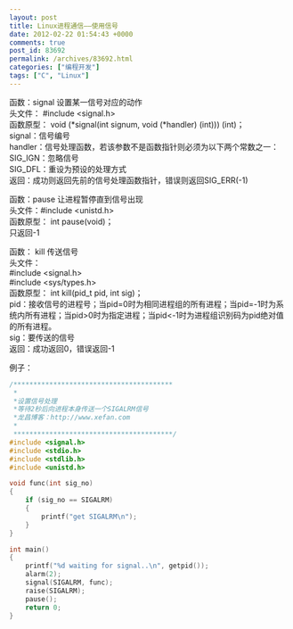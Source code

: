 ```yaml
---
layout: post
title: Linux进程通信——使用信号
date: 2012-02-22 01:54:43 +0000
comments: true
post_id: 83692
permalink: /archives/83692.html
categories: ["编程开发"]
tags: ["C", "Linux"]
---
```


函数：signal 设置某一信号对应的动作  
头文件： #include &lt;signal.h&gt;  
函数原型： void (*signal(int signum, void (*handler) (int))) (int)；  
signal：信号编号  
handler：信号处理函数，若该参数不是函数指针则必须为以下两个常数之一：  
SIG_IGN：忽略信号  
SIG_DFL：重设为预设的处理方式  
返回：成功则返回先前的信号处理函数指针，错误则返回SIG_ERR(-1)  

函数：pause 让进程暂停直到信号出现  
头文件：#include &lt;unistd.h&gt;  
函数原型： int pause(void)；  
只返回-1  

函数： kill 传送信号  
头文件：  
  #include &lt;signal.h&gt;  
  #include &lt;sys/types.h&gt;  
函数原型： int kill(pid_t pid, int sig)；  
pid：接收信号的进程号；当pid=0时为相同进程组的所有进程；当pid=-1时为系统内所有进程；当pid&gt;0时为指定进程；当pid&lt;-1时为进程组识别码为pid绝对值的所有进程。  
sig：要传送的信号  
返回：成功返回0，错误返回-1  

例子：

``` c
/****************************************
 *
 *设置信号处理
 *等待2秒后向进程本身传送一个SIGALRM信号
 *龙昌博客：http://www.xefan.com
 *
 ****************************************/
#include <signal.h>
#include <stdio.h>
#include <stdlib.h>
#include <unistd.h>

void func(int sig_no)
{
    if (sig_no == SIGALRM)
    {
        printf("get SIGALRM\n");
    }
}

int main()
{
    printf("%d waiting for signal..\n", getpid());
    alarm(2);
    signal(SIGALRM, func);
    raise(SIGALRM);
    pause();
    return 0;
}
```
